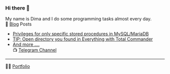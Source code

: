 ### Hi there 👋
My name is Dima and I do some programming tasks almost every day.   
📝 [Blog](https://dpursanov.medium.com/) Posts   
* [Privileges for only specific stored procedures in MySQL/MariaDB](https://dpursanov.medium.com/privileges-for-only-specific-stored-procedures-in-mysql-mariadb-5473a8c319d0)     
* [TIP: Open directory you found in Everything with Total Commander](https://dpursanov.medium.com/tip-open-directory-you-found-in-everything-with-total-commander-9e39deadd04c)
* [And more ....](https://dpursanov.medium.com/)   
📺 [Telegram Channel](https://t.me/x4516)   



------
👷‍♂️ [Portfolio](https://www.linkedin.com/in/dima-pursanov/)


<!--
**0x49D1/0x49D1** is a ✨ _special_ ✨ repository because its `README.md` (this file) appears on your GitHub profile.

Here are some ideas to get you started:

- 🔭 I’m currently working on ...
- 🌱 I’m currently learning ...
- 👯 I’m looking to collaborate on ...
- 🤔 I’m looking for help with ...
- 💬 Ask me about ...
- 📫 How to reach me: ...
- 😄 Pronouns: ...
- ⚡ Fun fact: ...
-->
